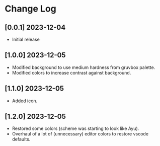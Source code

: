 # Change Log

## [0.0.1] 2023-12-04

-   Initial release

## [1.0.0] 2023-12-05

-   Modified background to use medium hardness from gruvbox palette.
-   Modified colors to increase contrast against background.

## [1.1.0] 2023-12-05

-   Added icon.

## [1.2.0] 2023-12-05

-   Restored some colors (scheme was starting to look like Ayu).
-   Overhaul of a lot of (unnecessary) editor colors to restore vscode defaults.

